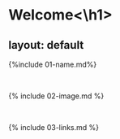 # <h1>Welcome<\h1>
layout: default
---

{%include 01-name.md%}

<br>

{% include 02-image.md %}

<br>

{% include 03-links.md %}

